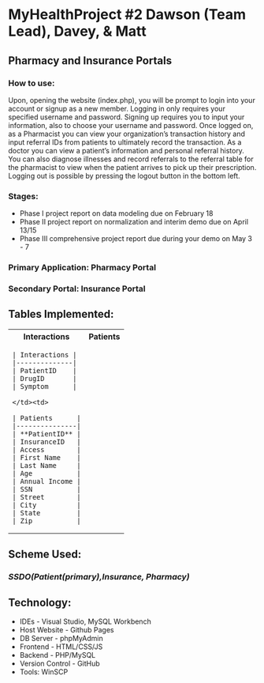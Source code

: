 # MyHealthProject #2 Dawson (Team Lead), Davey, & Matt
## Pharmacy and Insurance Portals 

### How to use:
  Upon, opening the website (index.php), you will be prompt to login into your account or signup as a new member. Logging in only requires your specified username and password. Signing up requires you to input your information, also to choose your username and password. Once logged on, as a Pharmacist you can view your organization’s transaction history and input referral IDs from patients to ultimately record the transaction. As a doctor you can view a patient’s information and personal referral history. You can also diagnose illnesses and record referrals to the referral table for the pharmacist to view when the patient arrives to pick up their prescription. Logging out is possible by pressing the logout button in the bottom left.

### Stages:
- Phase I project report on data modeling due on February 18
- Phase II project report on normalization and interim demo due on April 13/15
- Phase III comprehensive project report due during your demo on May 3 - 7


### Primary Application: Pharmacy Portal

### Secondary Portal: Insurance Portal


## Tables Implemented:

<table>
  <tr><th>Interactions</th><th>Patients</th></tr>
  <tr><td>
    
    | Interactions |
    |--------------|
    | PatientID    |
    | DrugID       |
    | Symptom      |

    </td><td>
    
    | Patients      |
    |---------------|
    | **PatientID** |
    | InsuranceID   |
    | Access        |
    | First Name    |
    | Last Name     |
    | Age           |
    | Annual Income |
    | SSN           |
    | Street        |
    | City          |
    | State         |
    | Zip           |
    
  </td></tr>
</table>


## Scheme Used:

### *SSDO(Patient(primary),Insurance, Pharmacy)*

## Technology:
- IDEs - Visual Studio, MySQL Workbench
- Host Website - Github Pages
- DB Server - phpMyAdmin
- Frontend - HTML/CSS/JS
- Backend - PHP/MySQL
- Version Control - GitHub
- Tools: WinSCP
